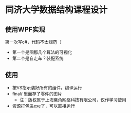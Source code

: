 # 同济大学数据结构课程设计

## 使用WPF实现

第一次写c#，代码不太规范（

- 第一个是图那几个算法的可视化
- 第二个是自走车？装配系统

## 使用

- 按VS指示装好所有的组件，编译运行
- final/ 里面存了零件的图片
  - 注：版权属于上海鹰角网络科技有限公司，仅作学习使用
- 资源打包进exe了，可以直接运行